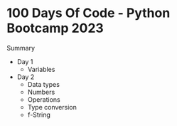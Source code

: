 # 100 Days Of Code - Python Bootcamp 2023

Summary

- Day 1
    - Variables
- Day 2
    - Data types
    - Numbers
    - Operations
    - Type conversion
    - f-String
